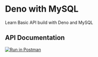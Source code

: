 # Deno with MySQL
Learn Basic API build with Deno and MySQL 
 
## API Documentation 
[![Run in Postman](https://s3.amazonaws.com/postman-static/run-button.png)](https://documenter.getpostman.com/view/6043175/Szt8epts)